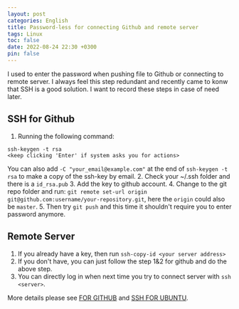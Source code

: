```yaml
---
layout: post
categories: English
title: Password-less for connecting Github and remote server
tags: Linux
toc: false
date: 2022-08-24 22:30 +0300
pin: false
---
```


I used to enter the password when pushing file to Github or connecting to remote server. I always feel this step redundant and recently came to konw that SSH is a good solution. I want to record these steps in case of need later.

## SSH for Github
1. Running the following command:  

```
ssh-keygen -t rsa
<keep clicking 'Enter' if system asks you for actions>
```   

You can also add `-C "your_email@example.com"` at the end of `ssh-keygen -t rsa` to make a copy of the ssh-key by email.
2. Check your ~/.ssh folder and there is a `id_rsa.pub`
3. Add the key to github account.
4. Change to the git repo folder and run: `git remote set-url origin git@github.com:username/your-repository.git`, here the `origin` could also be `master`.
5. Then try `git push` and this time it shouldn't require you to enter password anymore.

## Remote Server
1. If you already have a key, then run `ssh-copy-id <your server address>`
2. If you don't have, you can just follow the step 1&2 for github and do the above step. 
3. You can directly log in when next time you try to connect server with `ssh <server>`.

More details please see [FOR GITHUB](https://gist.github.com/xirixiz/b6b0c6f4917ce17a90e00f9b60566278) and [SSH FOR UBUNTU](https://www.digitalocean.com/community/tutorials/how-to-set-up-ssh-keys-on-ubuntu-20-04).